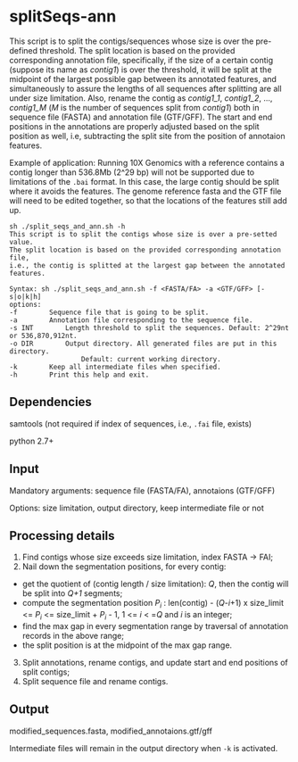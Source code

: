 # splitSeqs-ann
This script is to split the contigs/sequences whose size is over the pre-defined threshold. The split location is based on the provided corresponding annotation file, specifically, if the size of a certain contig (suppose its name as *contig1*) is over the threshold, it will be split at the midpoint of the largest possible gap between its annotated features, and simultaneously to assure the lengths of all sequences after splitting are all under size limitation. Also, rename the contig as *contig1_1*, *contig1_2*, ..., *contig1_M* (*M* is the number of sequences split from *contig1*) both in sequence file (FASTA) and annotation file (GTF/GFF). The start and end positions in the annotations are properly adjusted based on the split position as well, i.e, subtracting the split site from the position of annotaion features.


Example of application: Running 10X Genomics with a reference contains a contig longer than 536.8Mb (2^29 bp) will not be supported due to limitations of the `.bai` format. In this case, the large contig should be split where it avoids the features. The genome reference fasta and the GTF file will need to be edited together, so that the locations of the features still add up.


```
sh ./split_seqs_and_ann.sh -h
This script is to split the contigs whose size is over a pre-setted value.
The split location is based on the provided corresponding annotation file,
i.e., the contig is splitted at the largest gap between the annotated features.

Syntax: sh ./split_seqs_and_ann.sh -f <FASTA/FA> -a <GTF/GFF> [-s|o|k|h]
options:
-f		  Sequence file that is going to be split.
-a		  Annotation file corresponding to the sequence file.
-s INT		  Length threshold to split the sequences. Default: 2^29nt or 536,870,912nt.
-o DIR		  Output directory. All generated files are put in this directory. 
                  Default: current working directory.
-k		  Keep all intermediate files when specified.
-h		  Print this help and exit.
```

## Dependencies
samtools (not required if index of sequences, i.e., `.fai` file, exists)

python 2.7+


## Input
Mandatory arguments: sequence file (FASTA/FA), annotaions (GTF/GFF)

Options: size limitation, output directory, keep intermediate file or not


## Processing details
1. Find contigs whose size exceeds size limitation, index FASTA -> FAI;
2. Nail down the segmentation positions,
 for every contig:
 - get the quotient of (contig length / size limitation): *Q*, then the contig will be split into *Q+1* segments;
 - compute the segmentation position *P<sub>i</sub>* : len(contig) - (*Q*-*i*+1) x size_limit <= *P<sub>i</sub>* <= size_limit + *P<sub>i</sub>*  - 1, 1 <= *i* < =*Q* and *i* is an integer;
 - find the max gap in every segmentation range by traversal of annotation records in the above range;
 - the split position is at the midpoint of the max gap range.
3. Split annotations, rename contigs, and update start and end positions of split contigs;
4. Split sequence file and rename contigs.


## Output
modified_sequences.fasta, modified_annotaions.gtf/gff

Intermediate files will remain in the output directory when `-k` is activated.
